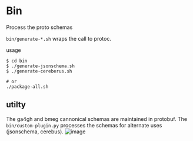
# Bin

Process the proto schemas

`bin/generate-*.sh` wraps the call to protoc.  

usage
```
$ cd bin
$ ./generate-jsonschema.sh
$ ./generate-cereberus.sh

# or
./package-all.sh

```


## utilty
The ga4gh and bmeg cannonical schemas are maintained in protobuf.  The `bin/custom-plugin.py` processes the schemas for alternate uses (jsonschema, cerebus).
![image](https://cloud.githubusercontent.com/assets/47808/19787247/a21d16fe-9c56-11e6-9f2e-523c43653607.png)
